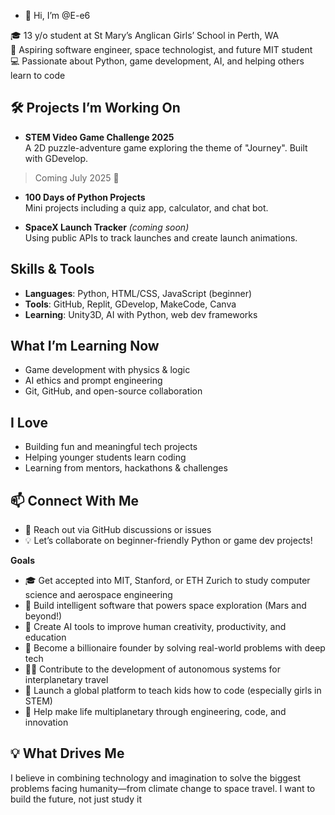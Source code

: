 - 👋 Hi, I’m @E-e6

🎓 13 y/o student at St Mary’s Anglican Girls’ School in Perth, WA  
🚀 Aspiring software engineer, space technologist, and future MIT student  
💻 Passionate about Python, game development, AI, and helping others learn to code  

## 🛠️ Projects I’m Working On

-  **STEM Video Game Challenge 2025**  
  A 2D puzzle-adventure game exploring the theme of "Journey". Built with GDevelop.  
  > Coming July 2025 🚧  

-  **100 Days of Python Projects**  
  Mini projects including a quiz app, calculator, and chat bot.

-  **SpaceX Launch Tracker** *(coming soon)*  
  Using public APIs to track launches and create launch animations.

##  Skills & Tools

- **Languages**: Python, HTML/CSS, JavaScript (beginner)  
- **Tools**: GitHub, Replit, GDevelop, MakeCode, Canva  
- **Learning**: Unity3D, AI with Python, web dev frameworks  

##  What I’m Learning Now

- Game development with physics & logic  
- AI ethics and prompt engineering  
- Git, GitHub, and open-source collaboration  

##  I Love

- Building fun and meaningful tech projects  
- Helping younger students learn coding  
- Learning from mentors, hackathons & challenges  

## 📫 Connect With Me

- 📨 Reach out via GitHub discussions or issues  
- 💡 Let’s collaborate on beginner-friendly Python or game dev projects!

**Goals**
- 🎓 Get accepted into MIT, Stanford, or ETH Zurich to study computer science and aerospace engineering
- 🚀 Build intelligent software that powers space exploration (Mars and beyond!)
- 🧠 Create AI tools to improve human creativity, productivity, and education
- 💸 Become a billionaire founder by solving real-world problems with deep tech
- 👩‍🚀 Contribute to the development of autonomous systems for interplanetary travel
- 🌱 Launch a global platform to teach kids how to code (especially girls in STEM)
- 🧬 Help make life multiplanetary through engineering, code, and innovation

## 💡 What Drives Me

I believe in combining technology and imagination to solve the biggest problems facing humanity—from climate change to space travel. I want to build the future, not just study it
